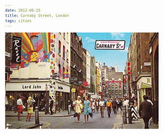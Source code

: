 ```yaml
---
date: 2012-06-15
title: Carnaby Street, London
tags: cities
---
```


![londoncarnaby2](https://raw.githubusercontent.com/muneer78/muneer78.github.io/master/images/London2.jpg)



